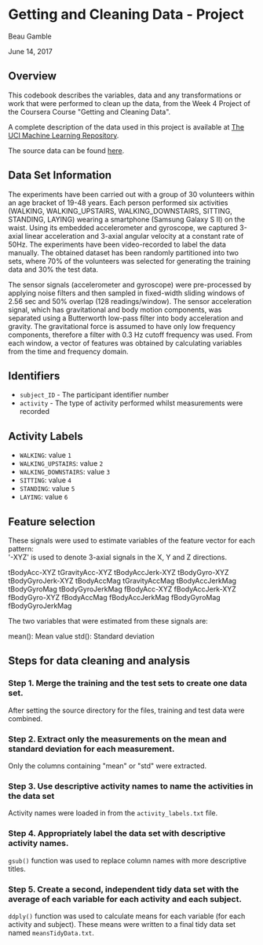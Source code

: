 # Getting and Cleaning Data - Project

Beau Gamble

June 14, 2017

## Overview

This codebook describes the variables, data and any transformations or work that were performed to clean up the data, from the Week 4 Project of the Coursera Course "Getting and Cleaning Data".

A complete description of the data used in this project is available at [The UCI Machine Learning Repository](http://archive.ics.uci.edu/ml/datasets/Human+Activity+Recognition+Using+Smartphones).

The source data can be found [here](https://d396qusza40orc.cloudfront.net/getdata%2Fprojectfiles%2FUCI%20HAR%20Dataset.zip).

## Data Set Information

The experiments have been carried out with a group of 30 volunteers within an age bracket of 19-48 years. Each person performed six activities (WALKING, WALKING_UPSTAIRS, WALKING_DOWNSTAIRS, SITTING, STANDING, LAYING) wearing a smartphone (Samsung Galaxy S II) on the waist. Using its embedded accelerometer and gyroscope, we captured 3-axial linear acceleration and 3-axial angular velocity at a constant rate of 50Hz. The experiments have been video-recorded to label the data manually. The obtained dataset has been randomly partitioned into two sets, where 70% of the volunteers was selected for generating the training data and 30% the test data. 

The sensor signals (accelerometer and gyroscope) were pre-processed by applying noise filters and then sampled in fixed-width sliding windows of 2.56 sec and 50% overlap (128 readings/window). The sensor acceleration signal, which has gravitational and body motion components, was separated using a Butterworth low-pass filter into body acceleration and gravity. The gravitational force is assumed to have only low frequency components, therefore a filter with 0.3 Hz cutoff frequency was used. From each window, a vector of features was obtained by calculating variables from the time and frequency domain.

## Identifiers

* `subject_ID` - The participant identifier number
* `activity` - The type of activity performed whilst measurements were recorded

## Activity Labels

* `WALKING`: value `1`
* `WALKING_UPSTAIRS`: value `2`
* `WALKING_DOWNSTAIRS`: value `3`
* `SITTING`: value `4`
* `STANDING`: value `5`
* `LAYING`: value `6`

## Feature selection

These signals were used to estimate variables of the feature vector for each pattern:  
'-XYZ' is used to denote 3-axial signals in the X, Y and Z directions.

tBodyAcc-XYZ
tGravityAcc-XYZ
tBodyAccJerk-XYZ
tBodyGyro-XYZ
tBodyGyroJerk-XYZ
tBodyAccMag
tGravityAccMag
tBodyAccJerkMag
tBodyGyroMag
tBodyGyroJerkMag
fBodyAcc-XYZ
fBodyAccJerk-XYZ
fBodyGyro-XYZ
fBodyAccMag
fBodyAccJerkMag
fBodyGyroMag
fBodyGyroJerkMag

The two variables that were estimated from these signals are: 

mean(): Mean value
std(): Standard deviation

## Steps for data cleaning and analysis

### Step 1. Merge the training and the test sets to create one data set.
After setting the source directory for the files, training and test data were combined.

### Step 2. Extract only the measurements on the mean and standard deviation for each measurement. 
Only the columns containing "mean" or "std" were extracted.

### Step 3. Use descriptive activity names to name the activities in the data set
Activity names were loaded in from the `activity_labels.txt` file.

### Step 4. Appropriately label the data set with descriptive activity names.
`gsub()` function was used to replace column names with more descriptive titles.

### Step 5. Create a second, independent tidy data set with the average of each variable for each activity and each subject. 
`ddply()` function was used to calculate means for each variable (for each activity and subject). 
These means were written to a final tidy data set named `meansTidyData.txt`.
